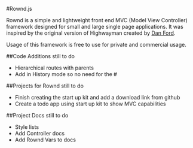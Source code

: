#Rownd.js

Rownd is a simple and lightweight front end MVC (Model View Controller) framework designed for small and large single page applications. It was inspired by the original version of Highwayman created by [Dan Ford](http://www.danjford.com).

Usage of this framework is free to use for private and commercial usage.

##Code Additions still to do
 - Hierarchical routes with parents
 - Add in History mode so no need for the #

##Projects for Rownd still to do
 - Finish creating the start up kit and add a download link from github
 - Create a todo app using start up kit to show MVC capabilities

##Project Docs still to do
 - Style lists
 - Add Controller docs
 - Add Rownd Vars to docs